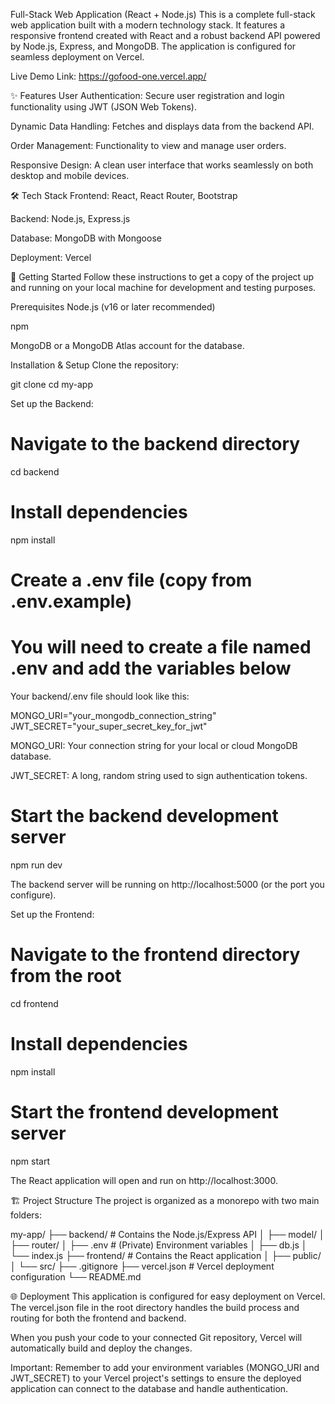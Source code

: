 Full-Stack Web Application (React + Node.js)
This is a complete full-stack web application built with a modern technology stack. It features a responsive frontend created with React and a robust backend API powered by Node.js, Express, and MongoDB. The application is configured for seamless deployment on Vercel.

Live Demo Link: https://gofood-one.vercel.app/

✨ Features
User Authentication: Secure user registration and login functionality using JWT (JSON Web Tokens).

Dynamic Data Handling: Fetches and displays data from the backend API.

Order Management: Functionality to view and manage user orders.

Responsive Design: A clean user interface that works seamlessly on both desktop and mobile devices.

🛠️ Tech Stack
Frontend: React, React Router, Bootstrap

Backend: Node.js, Express.js

Database: MongoDB with Mongoose

Deployment: Vercel

🚀 Getting Started
Follow these instructions to get a copy of the project up and running on your local machine for development and testing purposes.

Prerequisites
Node.js (v16 or later recommended)

npm

MongoDB or a MongoDB Atlas account for the database.

Installation & Setup
Clone the repository:

git clone <your-repository-url>
cd my-app

Set up the Backend:

# Navigate to the backend directory
cd backend

# Install dependencies
npm install

# Create a .env file (copy from .env.example)
# You will need to create a file named .env and add the variables below

Your backend/.env file should look like this:

MONGO_URI="your_mongodb_connection_string"
JWT_SECRET="your_super_secret_key_for_jwt"

MONGO_URI: Your connection string for your local or cloud MongoDB database.

JWT_SECRET: A long, random string used to sign authentication tokens.

# Start the backend development server
npm run dev

The backend server will be running on http://localhost:5000 (or the port you configure).

Set up the Frontend:

# Navigate to the frontend directory from the root
cd frontend

# Install dependencies
npm install

# Start the frontend development server
npm start

The React application will open and run on http://localhost:3000.

🏗️ Project Structure
The project is organized as a monorepo with two main folders:

my-app/
├── backend/         # Contains the Node.js/Express API
│   ├── model/
│   ├── router/
│   ├── .env         # (Private) Environment variables
│   ├── db.js
│   └── index.js
├── frontend/        # Contains the React application
│   ├── public/
│   └── src/
├── .gitignore
├── vercel.json      # Vercel deployment configuration
└── README.md

🌐 Deployment
This application is configured for easy deployment on Vercel. The vercel.json file in the root directory handles the build process and routing for both the frontend and backend.

When you push your code to your connected Git repository, Vercel will automatically build and deploy the changes.

Important: Remember to add your environment variables (MONGO_URI and JWT_SECRET) to your Vercel project's settings to ensure the deployed application can connect to the database and handle authentication.
